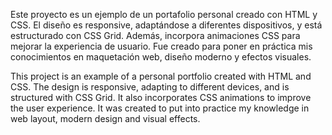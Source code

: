 Este proyecto es un ejemplo de un portafolio personal creado con HTML y CSS. El diseño es responsive, adaptándose a diferentes dispositivos, y está estructurado con CSS Grid. Además, incorpora animaciones CSS para mejorar la experiencia de usuario. Fue creado para poner en práctica mis conocimientos en maquetación web, diseño moderno y efectos visuales.

This project is an example of a personal portfolio created with HTML and CSS. The design is responsive, adapting to different devices, and is structured with CSS Grid. It also incorporates CSS animations to improve the user experience. It was created to put into practice my knowledge in web layout, modern design and visual effects.
